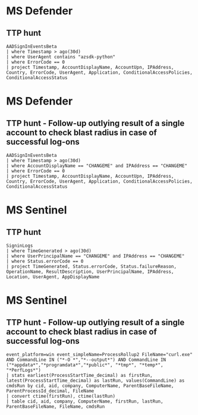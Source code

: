 # MS Defender
## TTP hunt
```
AADSignInEventsBeta 
| where Timestamp > ago(30d)
| where UserAgent contains "azsdk-python"
| where ErrorCode == 0
| project Timestamp, AccountDisplayName, AccountUpn, IPAddress, Country, ErrorCode, UserAgent, Application, ConditionalAccessPolicies, ConditionalAccessStatus
```

# MS Defender
## TTP hunt - Follow-up outlying result of a single account to check blast radius in case of successful log-ons
```
AADSignInEventsBeta 
| where Timestamp > ago(30d)
| where AccountDisplayName == "CHANGEME" and IPAddress == "CHANGEME"
| where ErrorCode == 0
| project Timestamp, AccountDisplayName, AccountUpn, IPAddress, Country, ErrorCode, UserAgent, Application, ConditionalAccessPolicies, ConditionalAccessStatus
```

# MS Sentinel
## TTP hunt
```
SigninLogs
| where TimeGenerated > ago(30d)
| where UserPrincipalName == "CHANGEME" and IPAddress == "CHANGEME"
| where Status.errorCode == 0
| project TimeGenerated, Status.errorCode, Status.failureReason, OperationName, ResultDescription, UserPrincipalName, IPAddress, Location, UserAgent, AppDisplayName
```

# MS Sentinel
## TTP hunt - Follow-up outlying result of a single account to check blast radius in case of successful log-ons
```
event_platform=win event_simpleName=ProcessRollup2 FileName="curl.exe" AND CommandLine IN ("*-O *","*--output*") AND CommandLine IN ("*appdata*","*programdata*","*public*", "*tmp*", "*temp*", "*PerfLogs*")
| stats earliest(ProcessStartTime_decimal) as firstRun, latest(ProcessStartTime_decimal) as lastRun, values(CommandLine) as cmdsRun by cid, aid, company, ComputerName, ParentBaseFileName, ParentProcessId_decimal, FileName
| convert ctime(firstRun), ctime(lastRun)
| table cid, aid, company, ComputerName, firstRun, lastRun, ParentBaseFileName, FileName, cmdsRun
```